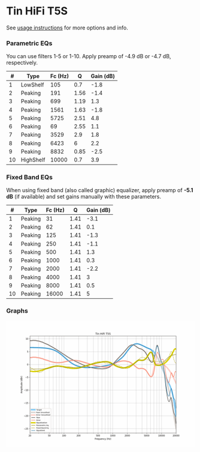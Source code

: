 # Tin HiFi T5S
See [usage instructions](https://github.com/jaakkopasanen/AutoEq#usage) for more options and info.

### Parametric EQs
You can use filters 1-5 or 1-10. Apply preamp of -4.9 dB or -4.7 dB, respectively.

|   # | Type      |   Fc (Hz) |    Q |   Gain (dB) |
|-----|-----------|-----------|------|-------------|
|   1 | LowShelf  |       105 | 0.7  |        -1.8 |
|   2 | Peaking   |       191 | 1.56 |        -1.4 |
|   3 | Peaking   |       699 | 1.19 |         1.3 |
|   4 | Peaking   |      1561 | 1.63 |        -1.8 |
|   5 | Peaking   |      5725 | 2.51 |         4.8 |
|   6 | Peaking   |        69 | 2.55 |         1.1 |
|   7 | Peaking   |      3529 | 2.9  |         1.8 |
|   8 | Peaking   |      6423 | 6    |         2.2 |
|   9 | Peaking   |      8832 | 0.85 |        -2.5 |
|  10 | HighShelf |     10000 | 0.7  |         3.9 |

### Fixed Band EQs
When using fixed band (also called graphic) equalizer, apply preamp of **-5.1 dB** (if available) and set gains manually with these parameters.

|   # | Type    |   Fc (Hz) |    Q |   Gain (dB) |
|-----|---------|-----------|------|-------------|
|   1 | Peaking |        31 | 1.41 |        -3.1 |
|   2 | Peaking |        62 | 1.41 |         0.1 |
|   3 | Peaking |       125 | 1.41 |        -1.3 |
|   4 | Peaking |       250 | 1.41 |        -1.1 |
|   5 | Peaking |       500 | 1.41 |         1.3 |
|   6 | Peaking |      1000 | 1.41 |         0.3 |
|   7 | Peaking |      2000 | 1.41 |        -2.2 |
|   8 | Peaking |      4000 | 1.41 |         3   |
|   9 | Peaking |      8000 | 1.41 |         0.5 |
|  10 | Peaking |     16000 | 1.41 |         5   |

### Graphs
![](./Tin%20HiFi%20T5S.png)
